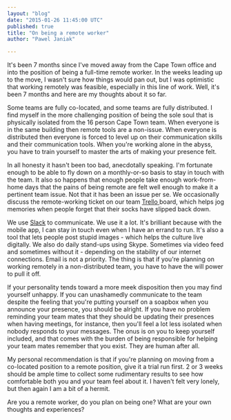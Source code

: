 ```yaml
---
layout: "blog"
date: "2015-01-26 11:45:00 UTC"
published: true
title: "On being a remote worker"
author: "Pawel Janiak"

---
```


It's been 7 months since I've moved away from the Cape Town office and into the position of being a full-time remote worker. In the weeks leading up to the move, I wasn't sure how things would pan out, but I was optimistic that working remotely was feasible, especially in this line of work. Well, it's been 7 months and here are my thoughts about it so far.

Some teams are fully co-located, and some teams are fully distributed. I find myself in the more challenging position of being the sole soul that is physically isolated from the 16 person Cape Town team. When everyone is in the same building then remote tools are a non-issue. When everyone is distributed then everyone is forced to level up on their communication skills and their communication tools. When you're working alone in the abyss, you have to train yourself to master the arts of making your presence felt.

In all honesty it hasn't been too bad, anecdotally speaking. I'm fortunate enough to be able to fly down on a monthly-or-so basis to stay in touch with the team. It also so happens that enough people take enough work-from-home days that the pains of being remote are felt well enough to make it a pertinent team issue. Not that it has been an issue per se. We occasionally discuss the remote-working ticket on our team [Trello ](http://www.trello.com) board, which helps jog memories when people forget that their socks have slipped back down.

We use [Slack](http://www.slack.com) to communicate. We use it a lot. It's brilliant because with the mobile app, I can stay in touch even when I have an errand to run. It's also a tool that lets people post stupid images - which helps the culture live digitally. We also do daily stand-ups using Skype. Sometimes via video feed and sometimes without it - depending on the stability of our internet connections. Email is not a priority. The thing is that if you're planning on working remotely in a non-distributed team, you have to have the will power to pull it off.

If your personality tends toward a more meek disposition then you may find yourself unhappy. If you can unashamedly communicate to the team despite the feeling that you're putting yourself on a soapbox when you announce your presence, you should be alright. If you have no problem reminding your team mates that they should be updating their presences when having meetings, for instance, then you'll feel a lot less isolated when nobody responds to your messages. The onus is on you to keep yourself included, and that comes with the burden of being responsible for helping your team mates remember that you exist. They are human after all.

My personal recommendation is that if you're planning on moving from a co-located position to a remote position, give it a trial run first. 2 or 3 weeks should be ample time to collect some rudimentary results to see how comfortable both you and your team feel about it. I haven't felt very lonely, but then again I am a bit of a hermit.

Are you a remote worker, do you plan on being one? What are your own thoughts and experiences?
